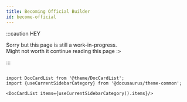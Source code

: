 ```yaml
---
title: Becoming Official Builder
id: become-official
---
```


:::caution HEY

Sorry but this page is still a work-in-progress.<br/>
Might not worth it continue reading this page :>

:::

```mdx-code-block

import DocCardList from '@theme/DocCardList';
import {useCurrentSidebarCategory} from '@docusaurus/theme-common';

<DocCardList items={useCurrentSidebarCategory().items}/>

```